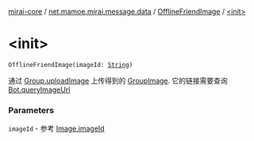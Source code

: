 [mirai-core](../../index.md) / [net.mamoe.mirai.message.data](../index.md) / [OfflineFriendImage](index.md) / [&lt;init&gt;](./-init-.md)

# &lt;init&gt;

`OfflineFriendImage(imageId: `[`String`](https://kotlinlang.org/api/latest/jvm/stdlib/kotlin/-string/index.html)`)`

通过 [Group.uploadImage](../../net.mamoe.mirai.contact/-group/upload-image.md) 上传得到的 [GroupImage](../-group-image/index.md). 它的链接需要查询 [Bot.queryImageUrl](../../net.mamoe.mirai/-bot/query-image-url.md)

### Parameters

`imageId` - 参考 [Image.imageId](../-image/image-id.md)